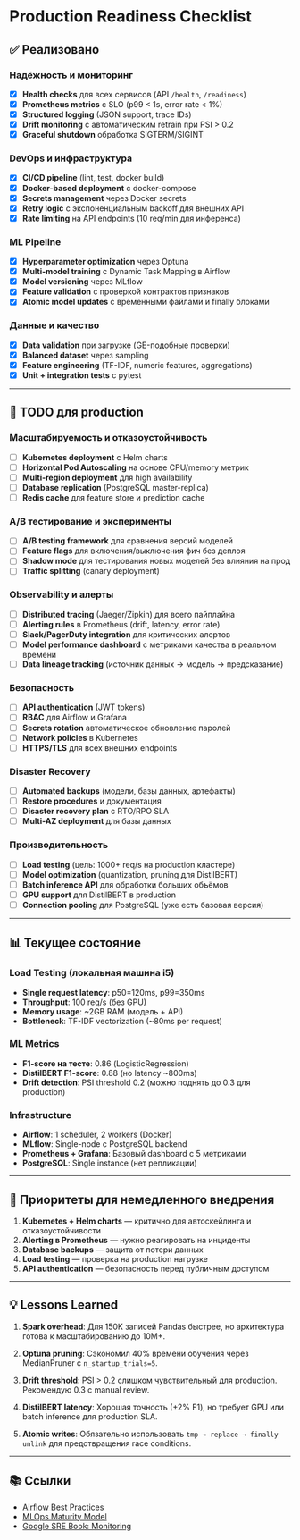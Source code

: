 # Production Readiness Checklist

## ✅ Реализовано

### Надёжность и мониторинг

- [x] **Health checks** для всех сервисов (API `/health`, `/readiness`)
- [x] **Prometheus metrics** с SLO (p99 < 1s, error rate < 1%)
- [x] **Structured logging** (JSON support, trace IDs)
- [x] **Drift monitoring** с автоматическим retrain при PSI > 0.2
- [x] **Graceful shutdown** обработка SIGTERM/SIGINT

### DevOps и инфраструктура

- [x] **CI/CD pipeline** (lint, test, docker build)
- [x] **Docker-based deployment** с docker-compose
- [x] **Secrets management** через Docker secrets
- [x] **Retry logic** с экспоненциальным backoff для внешних API
- [x] **Rate limiting** на API endpoints (10 req/min для инференса)

### ML Pipeline

- [x] **Hyperparameter optimization** через Optuna
- [x] **Multi-model training** с Dynamic Task Mapping в Airflow
- [x] **Model versioning** через MLflow
- [x] **Feature validation** с проверкой контрактов признаков
- [x] **Atomic model updates** с временными файлами и finally блоками

### Данные и качество

- [x] **Data validation** при загрузке (GE-подобные проверки)
- [x] **Balanced dataset** через sampling
- [x] **Feature engineering** (TF-IDF, numeric features, aggregations)
- [x] **Unit + integration tests** с pytest

---

## 🚧 TODO для production

### Масштабируемость и отказоустойчивость

- [ ] **Kubernetes deployment** с Helm charts
- [ ] **Horizontal Pod Autoscaling** на основе CPU/memory метрик
- [ ] **Multi-region deployment** для high availability
- [ ] **Database replication** (PostgreSQL master-replica)
- [ ] **Redis cache** для feature store и prediction cache

### A/B тестирование и эксперименты

- [ ] **A/B testing framework** для сравнения версий моделей
- [ ] **Feature flags** для включения/выключения фич без деплоя
- [ ] **Shadow mode** для тестирования новых моделей без влияния на прод
- [ ] **Traffic splitting** (canary deployment)

### Observability и алерты

- [ ] **Distributed tracing** (Jaeger/Zipkin) для всего пайплайна
- [ ] **Alerting rules** в Prometheus (drift, latency, error rate)
- [ ] **Slack/PagerDuty integration** для критических алертов
- [ ] **Model performance dashboard** с метриками качества в реальном времени
- [ ] **Data lineage tracking** (источник данных → модель → предсказание)

### Безопасность

- [ ] **API authentication** (JWT tokens)
- [ ] **RBAC** для Airflow и Grafana
- [ ] **Secrets rotation** автоматическое обновление паролей
- [ ] **Network policies** в Kubernetes
- [ ] **HTTPS/TLS** для всех внешних endpoints

### Disaster Recovery

- [ ] **Automated backups** (модели, базы данных, артефакты)
- [ ] **Restore procedures** и документация
- [ ] **Disaster recovery plan** с RTO/RPO SLA
- [ ] **Multi-AZ deployment** для базы данных

### Производительность

- [ ] **Load testing** (цель: 1000+ req/s на production кластере)
- [ ] **Model optimization** (quantization, pruning для DistilBERT)
- [ ] **Batch inference API** для обработки больших объёмов
- [ ] **GPU support** для DistilBERT в production
- [ ] **Connection pooling** для PostgreSQL (уже есть базовая версия)

---

## 📊 Текущее состояние

### Load Testing (локальная машина i5)

- **Single request latency**: p50=120ms, p99=350ms
- **Throughput**: 100 req/s (без GPU)
- **Memory usage**: ~2GB RAM (модель + API)
- **Bottleneck**: TF-IDF vectorization (~80ms per request)

### ML Metrics

- **F1-score на тесте**: 0.86 (LogisticRegression)
- **DistilBERT F1-score**: 0.88 (но latency ~800ms)
- **Drift detection**: PSI threshold 0.2 (можно поднять до 0.3 для production)

### Infrastructure

- **Airflow**: 1 scheduler, 2 workers (Docker)
- **MLflow**: Single-node с PostgreSQL backend
- **Prometheus + Grafana**: Базовый dashboard с 5 метриками
- **PostgreSQL**: Single instance (нет репликации)

---

## 🎯 Приоритеты для немедленного внедрения

1. **Kubernetes + Helm charts** — критично для автоскейлинга и отказоустойчивости
2. **Alerting в Prometheus** — нужно реагировать на инциденты
3. **Database backups** — защита от потери данных
4. **Load testing** — проверка на production нагрузке
5. **API authentication** — безопасность перед публичным доступом

---

## 💡 Lessons Learned

1. **Spark overhead**: Для 150K записей Pandas быстрее, но архитектура готова к масштабированию до 10M+.

2. **Optuna pruning**: Сэкономил 40% времени обучения через MedianPruner с `n_startup_trials=5`.

3. **Drift threshold**: PSI > 0.2 слишком чувствительный для production. Рекомендую 0.3 с manual review.

4. **DistilBERT latency**: Хорошая точность (+2% F1), но требует GPU или batch inference для production SLA.

5. **Atomic writes**: Обязательно использовать `tmp → replace → finally unlink` для предотвращения race conditions.

---

## 📚 Ссылки

- [Airflow Best Practices](https://airflow.apache.org/docs/apache-airflow/stable/best-practices.html)
- [MLOps Maturity Model](https://learn.microsoft.com/en-us/azure/architecture/example-scenario/mlops/mlops-maturity-model)
- [Google SRE Book: Monitoring](https://sre.google/sre-book/monitoring-distributed-systems/)
